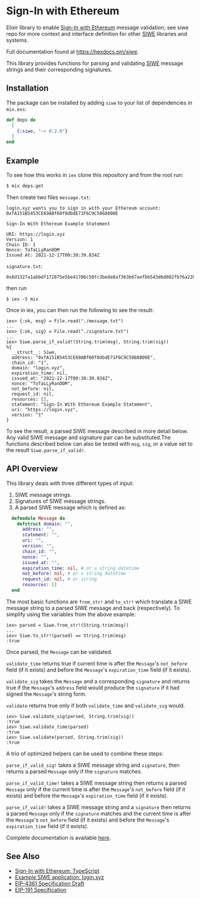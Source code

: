 # Sign-In with Ethereum 

Elixir library to enable [Sign-In with Ethereum](https://login.xyz) message validation; see siwe repo for more context and interface definition for other [SIWE](https://github.com/spruceid/siwe) libraries and systems.

Full documentation found at <https://hexdocs.pm/siwe>.

This library provides functions for parsing and validating [SIWE](https://github.com/ethereum/EIPs/pull/4361) message strings and their corresponding signatures.

## Installation

The package can be installed by adding `siwe` to your list of dependencies in `mix.exs`:

```elixir
def deps do
  [
    {:siwe, "~> 0.2.0"}
  ]
end
```
## Example

To see how this works in `iex` clone this repository and from the root run:
```bash
$ mix deps.get
```

Then create two files
`message.txt`:
```
login.xyz wants you to sign in with your Ethereum account:
0xfA151B5453CE69ABf60f0dbdE71F6C9C5868800E

Sign-In With Ethereum Example Statement

URI: https://login.xyz
Version: 1
Chain ID: 1
Nonce: ToTaLLyRanDOM
Issued At: 2021-12-17T00:38:39.834Z
```
`signature.txt`:
```
0x8d1327a1abbdf172875e5be41706c50fc3bede8af363b67aefbb543d6d082fb76a22057d7cb6d668ceba883f7d70ab7f1dc015b76b51d226af9d610fa20360ad1c
```
then run 
```
$ iex -S mix
```
Once in iex, you can then run the following to see the result:
```
iex> {:ok, msg} = File.read("./message.txt")
...
iex> {:ok, sig} = File.read("./signature.txt")
...
iex> Siwe.parse_if_valid!(String.trim(msg), String.trim(sig))
%{
  __struct__: Siwe,
  address: "0xfA151B5453CE69ABf60f0dbdE71F6C9C5868800E",
  chain_id: "1",
  domain: "login.xyz",
  expiration_time: nil,
  issued_at: "2021-12-17T00:38:39.834Z",
  nonce: "ToTaLLyRanDOM",
  not_before: nil,
  request_id: nil,
  resources: [],
  statement: "Sign-In With Ethereum Example Statement",
  uri: "https://login.xyz",
  version: "1"
}
```

To see the result, a parsed SIWE message described in more detail below. Any valid SIWE message and signature pair can be substituted.The functions described below can also be tested with `msg`, `sig`, or a value set to the result `Siwe.parse_if_valid!`.

## API Overview
This library deals with three different types of input:

1) SIWE message strings.
2) Signatures of SIWE message strings.
3) A parsed SIWE message which is defined as:

```elixir
  defmodule Message do
    defstruct domain: "",
      address: "",
      statement: "",
      uri: "",
      version: "",
      chain_id: "",
      nonce: "",
      issued_at: "",
      expiration_time: nil, # or a string datetime
      not_before: nil, # or a string datetime
      request_id: nil, # or string
      resources: []
  end
```

The most basic functions are `from_str!` and `to_str!` which translate a SIWE message string to a parsed SIWE message and back (respectively). To simplify using the variables from the above example:

```
iex> parsed = Siwe.from_str!(String.trim(msg))
...
iex> Siwe.to_str!(parsed) == String.trim(msg)
:true
```

Once parsed, the `Message` can be validated. 

`validate_time` returns true if current time is after the `Message`'s `not_before` field (if it exists) and before the `Message`'s `expiration_time` field (if it exists). 

`validate_sig` takes the `Message` and a corresponding `signature` and returns true if the `Message`'s `address` field would produce the `signature` if it had signed the `Message`'s string form.

`validate` returns true only if both `validate_time` and `validate_sig` would.

```
iex> Siwe.validate_sig(parsed, String.trim(sig))
:true
iex> Siwe.validate_time(parsed)
:true
iex> Siwe.validate(parsed, String.trim(sig))
:true
```

A trio of optimized helpers can be used to combine these steps:

`parse_if_valid_sig!` takes a SIWE message string and `signature`, then returns a parsed `Message` only if the `signature` matches.

`parse_if_valid_time!` takes a SIWE message string then returns a parsed `Message` only if the current time is after the `Message`'s `not_before` field (if it exists) and before the `Message`'s `expiration_time` field (if it exists). 

`parse_if_valid!` takes a SIWE message string and a `signature` then returns a parsed `Message` only if the `signature` matches and the current time is after the `Message`'s `not_before` field (if it exists) and before the `Message`'s `expiration_time` field (if it exists). 

Complete documentation is available [here](https://hexdocs.pm/siwe).
## See Also

- [Sign-In with Ethereum: TypeScript](https://github.com/spruceid/siwe)
- [Example SIWE application: login.xyz](https://login.xyz)
- [EIP-4361 Specification Draft](https://eips.ethereum.org/EIPS/eip-4361)
- [EIP-191 Specification](https://eips.ethereum.org/EIPS/eip-191)
